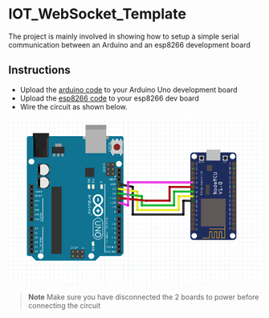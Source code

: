 # IOT_WebSocket_Template
The project is mainly involved in showing how to setup a simple serial communication between an Arduino and an esp8266 development board

## Instructions
- Upload the [arduino code](ArduinoCode/ArduinoCode.ino) to your Arduino Uno development board
- Upload the [esp8266 code](esp8266Code/esp8266Code.ino) to your esp8266 dev board
- Wire the circuit as shown below.

![CIRCUIT...](images/circuit.PNG?raw=true "Optional Title")

> **Note** 
> Make sure you have disconnected the 2 boards to power before connecting the circuit 
